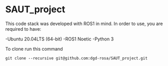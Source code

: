 # SAUT_project

This code stack was developed with ROS1 in mind. In order to use, you are required to have:

  -Ubuntu 20.04LTS (64-bit)
  -ROS1 Noetic
  -Python 3

To clone run this command 
```
git clone --recursive git@github.com:dgd-rosa/SAUT_project.git
```
